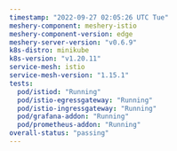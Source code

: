 ```yaml
---
timestamp: "2022-09-27 02:05:26 UTC Tue"
meshery-component: meshery-istio
meshery-component-version: edge
meshery-server-version: "v0.6.9"
k8s-distro: minikube
k8s-version: "v1.20.11"
service-mesh: istio
service-mesh-version: "1.15.1"
tests:
  pod/istiod: "Running"
  pod/istio-egressgateway: "Running"
  pod/istio-ingressgateway: "Running"
  pod/grafana-addon: "Running"
  pod/prometheus-addon: "Running"
overall-status: "passing"
---
```

